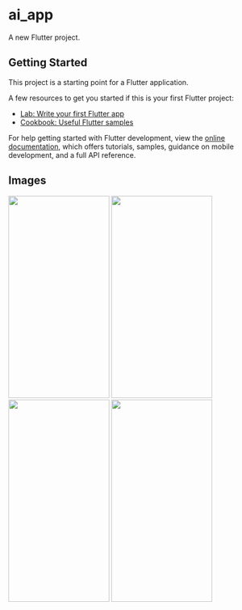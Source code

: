 # ai_app

A new Flutter project.

## Getting Started

This project is a starting point for a Flutter application.

A few resources to get you started if this is your first Flutter project:

- [Lab: Write your first Flutter app](https://docs.flutter.dev/get-started/codelab)
- [Cookbook: Useful Flutter samples](https://docs.flutter.dev/cookbook)

For help getting started with Flutter development, view the
[online documentation](https://docs.flutter.dev/), which offers tutorials,
samples, guidance on mobile development, and a full API reference.

## Images
<img src="https://github.com/shailja-coolspy/ArtBot-Tatto-design/assets/61074568/ca20afa5-350b-4fe0-a726-8f1ccf6bf974.jpg" width="200" height="400">

<img src="https://github.com/shailja-coolspy/ArtBot-Tatto-design/assets/61074568/d9c1d23c-7de5-4e58-ac1b-ec3ee80f63f1.jpg" width="200" height="400">

<img src="https://github.com/shailja-coolspy/ArtBot-Tatto-design/assets/61074568/ac07b90f-ae8c-4481-b2e5-fe2d6355e39c.jpg" width="200" height="400">

<img src="https://github.com/shailja-coolspy/ArtBot-Tatto-design/assets/61074568/076731d2-f26c-4a03-8959-c395ac677ef7.jpg" width="200" height="400">

